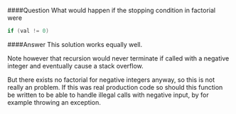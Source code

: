 ####Question
What would happen if the stopping condition in factorial were  
```cpp
if (val != 0)
```
####Answer
This solution works equally well.  

Note however that recursion would never terminate if called with a negative integer and eventually cause a stack overflow.

But there exists no factorial for negative integers anyway, so this is not really an problem. If this was real production code so should this function be written to be able to handle illegal calls with negative input, by for example throwing an exception.

